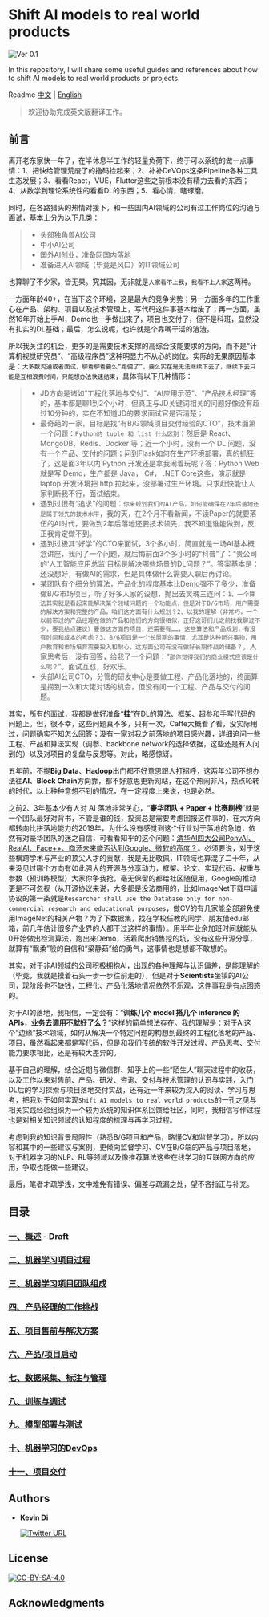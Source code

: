 # Shift AI models to real world products

![Ver 0.1](https://img.shields.io/badge/Version-0.1-orange)  

In this repository, I will share some useful guides and references about how to shift AI models to real world products or projects.  

Readme [中文](/README.md) | [English](/Translate/README_EN.md)

  > 欢迎协助完成英文版翻译工作。

## 前言

离开老东家快一年了，在半休息半工作的轻量负荷下，终于可以系统的做一点事情：1、把快给管理荒废了的撸码捡起来；2、补补DeVOps这条Pipeline各种工具生态发展；3、看看React，VUE，Flutter这些之前根本没有精力去看的东西；4、从数学到理论系统性的看看DL的东西；5、看心情，瞎琢磨。  

同时，在各路猎头的热情对接下，和一些国内AI领域的公司有过工作岗位的沟通与面试，基本上分为以下几类：  

  > - 头部独角兽AI公司
  > - 中小AI公司
  > - 国外AI创业，准备回国内落地
  > - 准备进入AI领域（毕竟是风口）的IT领域公司

也算聊了不少家，皆无果。究其因，无非就是`人家看不上我`，`我看不上人家`这两种。  

一方面年龄40+，在当下这个环境，这是最大的竞争劣势；另一方面多年的工作重心在产品、架构、项目以及技术管理上，写代码这件事基本给废了；再一方面，虽然16年开始上手AI，Demo也一手做出来了，项目也交付了，但不是科班，显然没有扎实的DL基础；最后，怎么说呢，也许就是个靠嘴干活的渣渣。  

所以我关注的机会，更多的是需要技术支撑的高综合技能要求的方向，而不是“计算机视觉研究员”、“高级程序员”这种明显力不从心的岗位。实际的无果原因基本是：`大多数沟通或者面试，聊着聊着要么“跑偏了”，要么实在是无法继续下去了，继续下去只能是互相浪费时间，只能想办法快速结束`，具体有以下几种情形：  

  > - JD方向是诸如“工程化落地与交付”、“AI应用示范”、“产品技术经理”等的，基本都是聊1到2个小时，但真正与JD关键词相关的问题好像没有超过10分钟的，实在不知道JD的要求面试官是否清楚；
  > - 最奇葩的一家，目标是找“有B/G领域项目交付经验的CTO”，技术面第一个问题：`Python的 tuple 和 list 什么区别`；然后是 React、MongoDB、Redis、Docker 等；近一个小时，没有一个 DL 问题，没有一个产品、交付的问题；问到Flask如何在生产环境部署，真的抓狂了，这是面3年以内 Python 开发还是拿我闹着玩呢？答：Python Web就是写 Demo，生产都是 Java， C#， .NET Core这些，演示就是 laptop 开发环境把 http 拉起来，没部署过生产环境。只求赶快能让人家判断我不行，面试结束。
  > - 遇到过很有“追求”的问题：`你来规划我们的AI产品，如何能确保在2年后落地还是属于领先的技术水平`，我的天，在2个月不看新闻，不读Paper的就要落伍的AI时代，要做到2年后落地还要技术领先，我不知道谁能做到，反正我肯定做不到。
  > - 遇到过极其“好学”的CTO来面试，3个多小时，简直就是一场AI基本概念讲座，我问了一个问题，就后悔前面3个多小时的“科普”了：“贵公司的‘人工智能应用总监’目标是解决哪些场景的DL问题？”。答案基本是：还没想好，有做AI的需求，但是具体做什么需要入职后再讨论。
  > - 某团队有个细分的算法，产品化的程度基本比Demo强不了多少，准备做B/G市场项目，听了好多人家的设想，抛出去灵魂三连问：`1、一个算法其实就是看起来能解决某个领域问题的一个功能点，但是对于B/G市场，用户需要的解决方案和完整的产品，咱们这方面有什么规划？2、以我的理解（非常巧，一个以前带过的产品经理在做的产品和他们的方向很相似，正好这哥们儿之前找我聊过不少，要我给点建议）要做这方面的项目，还需要有……，这些算法和产品规划，有没有时间和成本的考虑？3、B/G项目是一个长周期的事情，尤其是这种新兴事物，用户教育和市场培育需要投入和耐心，这方面公司有没有做好长期作战的储备？`。人家思考后，没有回答，给我了一个问题：“`那你觉得我们的商业模式应该是什么呢？`”。面试互怼，好欢乐。
  > - 头部AI公司CTO，分管的研发中心是要做工程、产品化落地的，终面算是捞到一次和大佬对话的机会，但没有问一个工程、产品与交付的问题。

其实，所有的面试，我都是做好准备“**挂**”在DL的算法、框架、超参和手写代码的问题上。但，很不幸，这些问题真不多，只有一次，Caffe大概看了看，没实际用过，问题确实不知怎么回答；没有一家对我之前落地的项目感兴趣，详细追问一些工程、产品和算法实现（调参、backbone network的选择依据，这些还是有人问到的）以及对项目的复盘与反思等。对此，略感惊讶。  

五年前，不提**Big Data**、**Hadoop**出门都不好意思跟人打招呼，这两年公司不想办法往**AI**、**Block Chain**方向靠，都不好意思更新网站，在这个热闹非凡，热点轮转的时代，以上种种意想不到的情况，在一定程度上来说，也是必然。  

之前2、3年基本少有人对 AI 落地非常关心，“**豪华团队 + Paper + 比赛刷榜**”就是一个团队最好对背书，不管是谁的钱，投资总是需要考虑回报这件事的，在大方向都转向比拼落地能力的2019年，为什么没有感觉到这个行业对于落地的急迫，依然有对豪华团队的迷之自信，可看看知乎的这个问题：[清华AI四大公司PonyAI、RealAI、Face++、商汤未来能否达到Google、微软的高度？](
https://www.zhihu.com/question/334397581/answer/748974753)。必须要说，对于这些横跨学术与产业的顶尖人才的贡献，我是无比敬佩，IT领域也算混了二十年，从来没见过哪个方向有如此强大的开源与分享动力，框架、论文、实现代码、权重与参数（预训练模型）大家你争我抢，毫无保留的都给社区随便用，Google的推动更是不可忽视（从开源协议来说，大多都是没法商用的，比如ImageNet下载申请协议的第一条就是`Researcher shall use the Database only for non-commercial research and educational purposes`，做CV的有几家能全部避免使用ImageNet的相关产物？为了下数据集，找在学校任教的同学、朋友借edu邮箱，前几年估计很多产业界的人都干过这样的事情）。用半年业余加班时间就能从0开始做出检测算法，跑出来Demo，活着爬出销售挖的坑，没有这些开源分享，就算有“飘柔”般的自信和“梁静茹”给的勇气，这事情也是想都不敢想的。  

其实，对于非AI领域的公司积极拥抱AI，出现的各种理解与认识偏差，是能理解的（毕竟，我就是摸着石头一步一步往前走的），但是对于**Scientists**坐镇的AI公司，现阶段也不缺钱，工程化、产品化落地情况依然不乐观，这件事我是有点困惑的。  

对于AI的落地，我相信，一定会有：“**训练几个 model 搭几个 inference 的 APIs，业务去调用不就好了么？**”这样的简单想法存在。我的理解是：对于AI这个“边缘”技术领域，如何从解决一个特定问题的构想到最终的工程化落地的产品、项目，虽然看起来都是写代码，但是和我们传统的软件开发过程、产品思考、交付能力要求相比，还是有较大差异的。  

基于自己的理解，结合近期与微信群、知乎上的一些“陌生人”聊天过程中的收获，以及工作以来对售前、产品、研发、咨询、交付与技术管理的认识与实践，入门DL后的学习探索与项目落地交付实战，还有近一年来较为深入的阅读、学习与思考，把我对于如何实现`Shift AI models to real world products`的一孔之见与相关实践经验组织为一个较为系统的知识体系回馈给社区，同时，我相信写作过程也是对相关知识领域的认知程度的梳理与再学习过程。  

考虑到我的知识背景局限性（熟悉B/G项目和产品，略懂CV和监督学习），所以内容和其中的一些建议与案例，更倾向监督学习、CV在B/G端的产品与项目落地，对于机器学习的NLP、RL等领域以及像推荐算法这些在线学习的互联网方向的应用，争取也能做一些建议。  

最后，笔者才疏学浅，文中难免有错误、偏差与疏漏之处，望不吝指正与补充。

## 目录

### [一、概述](/ch01_Overview.md) - Draft

### [二、机器学习项目过程](/ch02_Lifecycle-of-a-ML-Project.md)

### [三、机器学习项目团队组成](/ch03_ML-Teams.md)

### [四、产品经理的工作挑战](/ch04_Product-Manager's-Challenge.md)

### [五、项目售前与解决方案](/ch05_Project-Consulting-and-Solutions.md)

### [六、产品/项目启动](/ch06_Project-or-Product-Setup.md)

### [七、数据采集、标注与管理](/ch07_Data-Collection-Labeling-and-Management.md)

### [八、训练与调试](/ch08_Training-and-Debugging.md)

### [九、模型部署与测试](/ch09_Deployment-and-Testing.md)

### [十、机器学习的DevOps](/ch10_ML-DevOps.md)

### [十一、项目交付](/ch11_Project-Delivery.md)

## Authors

- **Kevin Di**

  [![Twitter URL](https://img.shields.io/twitter/url/https/twitter.com/lonelygo?style=social)](https://twitter.com/lonelygo)

## License

[![CC-BY-SA-4.0](https://img.shields.io/badge/license-CC--BY--SA--4.0-brightgreen)](/LICENSE)

## Acknowledgments
